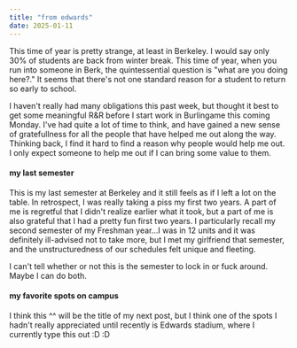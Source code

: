 ```yaml
---
title: "from edwards"
date: 2025-01-11
---
```


This time of year is pretty strange, at least in Berkeley. I would say only 30% of students are back from winter break. This time of year, when you run into someone in Berk, the quintessential question is "what are you doing here?." It seems that there's not one standard reason for a student to return so early to school. 

I haven't really had many obligations this past week, but thought it best to get some meaningful R&R before I start work in Burlingame this coming Monday. I've had quite a lot of time to think, and have gained a new sense of gratefullness for all the people that have helped me out along the way. Thinking back, I find it hard to find a reason why people would help me out. I only expect someone to help me out if I can bring some value to them. 

#### my last semester

This is my last semester at Berkeley and it still feels as if I left a lot on the table. In retrospect, I was really taking a piss my first two years. A part of me is regretful that I didn't realize earlier what it took, but a part of me is also grateful that I had a pretty fun first two years. I particularly recall my second semester of my Freshman year...I was in 12 units and it was definitely ill-advised not to take more, but I met my girlfriend that semester, and the unstructuredness of our schedules felt unique and fleeting. 

I can't tell whether or not this is the semester to lock in or fuck around. Maybe I can do both. 

#### my favorite spots on campus

I think this ^^ will be the title of my next post, but I think one of the spots I hadn't really appreciated until recently is Edwards stadium, where I currently type this out :D :D 